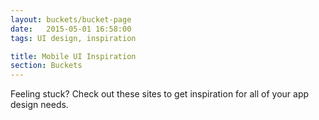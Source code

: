 ```yaml
---
layout: buckets/bucket-page
date:   2015-05-01 16:58:00
tags: UI design, inspiration

title: Mobile UI Inspiration
section: Buckets
---
```


Feeling stuck? Check out these sites to get inspiration for all of your app design needs.
